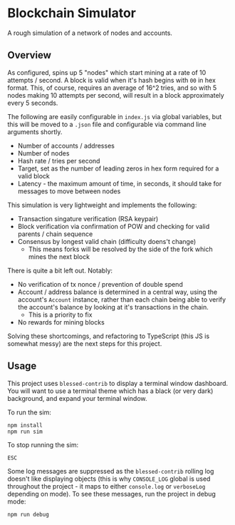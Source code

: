 # Blockchain Simulator
A rough simulation of a network of nodes and accounts.

## Overview
As configured, spins up 5 "nodes" which start mining at a rate of 10 attempts / second. A block is valid when it's hash begins with `00` in hex format. This, of course, requires an average of 16^2 tries, and so with 5 nodes making 10 attempts per second, will result in a block approximately every 5 seconds.

The following are easily configurable in `index.js` via global variables, but this will be moved to a `.json` file and configurable via command line arguments shortly.
* Number of accounts / addresses
* Number of nodes
* Hash rate / tries per second
* Target, set as the number of leading zeros in hex form required for a valid block
* Latency - the maximum amount of time, in seconds, it should take for messages to move between nodes

This simulation is very lightweight and implements the following:
* Transaction singature verification (RSA keypair)
* Block verification via confirmation of POW and checking for valid parents / chain sequence
* Consensus by longest valid chain (difficulty doens't change)
  * This means forks will be resolved by the side of the fork which mines the next block
  
There is quite a bit left out. Notably:
* No verification of tx nonce / prevention of double spend
* Account / address balance is determined in a central way, using the account's `Account` instance, rather than each chain being able to verify the account's balance by looking at it's transactions in the chain.
   * This is a priority to fix
* No rewards for mining blocks

Solving these shortcomings, and refactoring to TypeScript (this JS is somewhat messy) are the next steps for this project.

## Usage

This project uses `blessed-contrib` to display a terminal window dashboard. You will want to use a terminal theme which has a black (or very dark) background, and expand your terminal window.

To run the sim:
```
npm install
npm run sim
```

To stop running the sim:
```
ESC
```

Some log messages are suppressed as the `blessed-contrib` rolling log doesn't like displaying objects (this is why `CONSOLE_LOG` global is used throughout the project - it maps to either `console.log` or `verboseLog` depending on mode).
To see these messages, run the project in debug mode:

```
npm run debug
```
